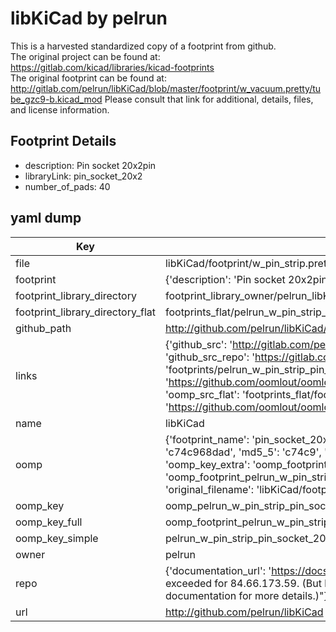 # libKiCad by pelrun  
This is a harvested standardized copy of a footprint from github.  
The original project can be found at:  
https://gitlab.com/kicad/libraries/kicad-footprints  
The original footprint can be found at:
http://gitlab.com/pelrun/libKiCad/blob/master/footprint/w_vacuum.pretty/tube_gzc9-b.kicad_mod
Please consult that link for additional, details, files, and license information.  
## Footprint Details
* description: Pin socket 20x2pin  
* libraryLink: pin_socket_20x2  
* number_of_pads: 40  
## yaml dump  
| Key | Value |  
| --- | --- |  
| file | libKiCad/footprint/w_pin_strip.pretty/pin_socket_20x2.kicad_mod |  
| footprint | {'description': 'Pin socket 20x2pin', 'libraryLink': 'pin_socket_20x2', 'number_of_pads': 40} |  
| footprint_library_directory | footprint_library_owner/pelrun_libKiCad |  
| footprint_library_directory_flat | footprints_flat/pelrun_w_pin_strip_pin_socket_20x2/working |  
| github_path | http://github.com/pelrun/libKiCad/blob/master/footprint/w_pin_strip.pretty/pin_socket_20x2.kicad_mod |  
| links | {'github_src': 'http://gitlab.com/pelrun/libKiCad/blob/master/footprint/w_vacuum.pretty/tube_gzc9-b.kicad_mod', 'github_src_repo': 'https://gitlab.com/kicad/libraries/kicad-footprints', 'oomp_bot': 'footprints/pelrun_w_pin_strip_pin_socket_20x2/working', 'oomp_bot_github': 'https://github.com/oomlout/oomlout_oomp_footprint_bot/tree/main/footprints/pelrun_w_pin_strip_pin_socket_20x2/working', 'oomp_src_flat': 'footprints_flat/footprints_flat/pelrun_w_pin_strip_pin_socket_20x2/working', 'oomp_src_flat_github': 'https://github.com/oomlout/oomlout_oomp_footprint_src/tree/main/footprints_flat/pelrun_w_pin_strip_pin_socket_20x2/working'} |  
| name | libKiCad |  
| oomp | {'footprint_name': 'pin_socket_20x2', 'library_name': 'w_pin_strip', 'md5': 'c74c968dad1e698657ef22f9ff2895c4', 'md5_10': 'c74c968dad', 'md5_5': 'c74c9', 'md5_6': 'c74c96', 'oomp_key': 'oomp_pelrun_w_pin_strip_pin_socket_20x2', 'oomp_key_extra': 'oomp_footprint_pelrun_w_pin_strip_pin_socket_20x2', 'oomp_key_full': 'oomp_footprint_pelrun_w_pin_strip_pin_socket_20x2_c74c96', 'oomp_key_simple': 'pelrun_w_pin_strip_pin_socket_20x2', 'original_filename': 'libKiCad/footprint/w_pin_strip.pretty/pin_socket_20x2.kicad_mod', 'owner_name': 'pelrun'} |  
| oomp_key | oomp_pelrun_w_pin_strip_pin_socket_20x2 |  
| oomp_key_full | oomp_footprint_pelrun_w_pin_strip_pin_socket_20x2 |  
| oomp_key_simple | pelrun_w_pin_strip_pin_socket_20x2 |  
| owner | pelrun |  
| repo | {'documentation_url': 'https://docs.github.com/rest/overview/resources-in-the-rest-api#rate-limiting', 'message': "API rate limit exceeded for 84.66.173.59. (But here's the good news: Authenticated requests get a higher rate limit. Check out the documentation for more details.)"} |  
| url | http://github.com/pelrun/libKiCad |  

